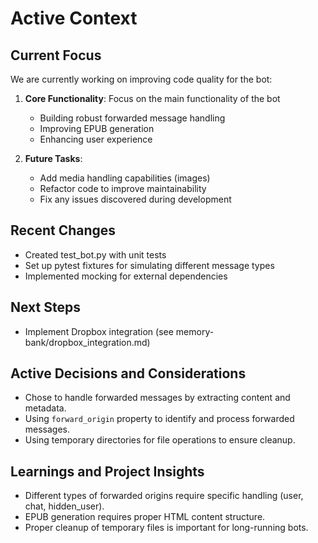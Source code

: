 # Active Context

## Current Focus

We are currently working on improving code quality for the bot:

1. **Core Functionality**: Focus on the main functionality of the bot
   - Building robust forwarded message handling
   - Improving EPUB generation
   - Enhancing user experience
   
2. **Future Tasks**:
   - Add media handling capabilities (images)
   - Refactor code to improve maintainability
   - Fix any issues discovered during development

## Recent Changes

- Created test_bot.py with unit tests
- Set up pytest fixtures for simulating different message types
- Implemented mocking for external dependencies

## Next Steps

- Implement Dropbox integration (see memory-bank/dropbox_integration.md)

## Active Decisions and Considerations
- Chose to handle forwarded messages by extracting content and metadata.
- Using `forward_origin` property to identify and process forwarded messages.
- Using temporary directories for file operations to ensure cleanup.

## Learnings and Project Insights
- Different types of forwarded origins require specific handling (user, chat, hidden_user).
- EPUB generation requires proper HTML content structure.
- Proper cleanup of temporary files is important for long-running bots.
